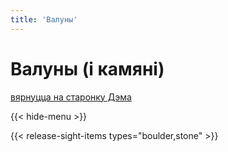 ```yaml
---
title: 'Валуны'
---
```

# Валуны (і камяні)
[вярнуцца на старонку Дэма](../../)

{{< hide-menu >}}

{{< release-sight-items types="boulder,stone" >}} 